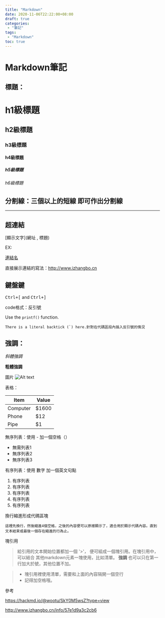 ```yaml
---
title: "Markdown"
date: 2020-11-06T22:22:00+08:00
draft: true
categories:
 - "筆記"
tags:
 - "Markdown"
toc: true
---
```


# Markdown筆記
<!--more-->

## 標題：

# h1級標題
## h2級標題
### h3級標題
#### h4級標題
##### h5級標題
###### h6級標題

## 分割線：三個以上的短線 即可作出分割線

----

## 超連結


[顯示文字](網址 , 標題)

EX:

[連結名](https://iankingh.github.io/, "這是標題")

直接展示連結的寫法：<http://www.izhangbo.cn>

## 鍵盤鍵

<kbd>Ctrl+[</kbd> and <kbd>Ctrl+]</kbd>

code格式：反引號

Use the `printf()` function.

``There is a literal backtick (`) here.針對在代碼區段內插入反引號的情況`` 


## 強調：

*斜體強調*

**粗體強調**

圖片
![Alt text](https://iankingh.github.io/img/author.jpg "Optional title")



表格：

Item     | Value
-------- | ---
Computer | $1600
Phone    | $12
Pipe     | $1

無序列表：使用 - 加一個空格（）

- 無需列表1
- 無序列表2
- 無序列表3

有序列表：使用 數字 加一個英文句點

1. 有序列表
2. 有序列表
3. 有序列表
4. 有序列表
5. 有序列表

換行縮進形成代碼區塊

    這裡先換行，然後縮進4個空格，之後的內容便可以原樣顯示了，適合用於顯示代碼內容。直到文本結束或最後一個存在縮進的行為止。    

塊引用
>給引用的文本開始位置都加一個 '>'，
>便可組成一個塊引用。在塊引用中，可以結合
>其他markdown元素一塊使用，比如清單。
>**強調**
也可以只在第一行加大於號，其他位置不加。

>- 塊引用裡使用清單，需要和上面的內容隔開一個空行
>- 記得加空格哦。

參考


https://hackmd.io/@wootu/SkY0M5wsZ?type=view


http://www.izhangbo.cn/info/57e1d9a3c2cb6


